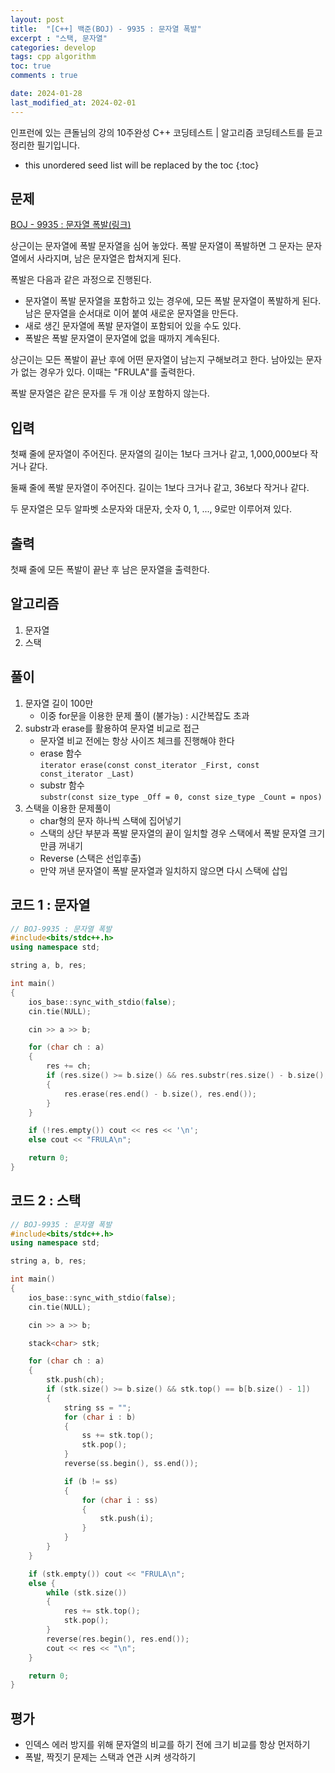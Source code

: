 ```yaml
---
layout: post
title:  "[C++] 백준(BOJ) - 9935 : 문자열 폭발"
excerpt : "스택, 문자열"
categories: develop
tags: cpp algorithm
toc: true
comments : true

date: 2024-01-28
last_modified_at: 2024-02-01
---
```

> <span style="font-size: 80%">
인프런에 있는 큰돌님의 강의 10주완성 C++ 코딩테스트 | 알고리즘 코딩테스트를 듣고 정리한 필기입니다.</span>

<!--more-->

* this unordered seed list will be replaced by the toc
{:toc}

## 문제 

[BOJ -  9935 : 문자열 폭발(링크)](https://www.acmicpc.net/problem/9935)  

상근이는 문자열에 폭발 문자열을 심어 놓았다. 폭발 문자열이 폭발하면 그 문자는 문자열에서 사라지며, 남은 문자열은 합쳐지게 된다.

폭발은 다음과 같은 과정으로 진행된다.

- 문자열이 폭발 문자열을 포함하고 있는 경우에, 모든 폭발 문자열이 폭발하게 된다. 남은 문자열을 순서대로 이어 붙여 새로운 문자열을 만든다.
- 새로 생긴 문자열에 폭발 문자열이 포함되어 있을 수도 있다.
- 폭발은 폭발 문자열이 문자열에 없을 때까지 계속된다.

상근이는 모든 폭발이 끝난 후에 어떤 문자열이 남는지 구해보려고 한다. 남아있는 문자가 없는 경우가 있다. 이때는 "FRULA"를 출력한다.

폭발 문자열은 같은 문자를 두 개 이상 포함하지 않는다.

## 입력
첫째 줄에 문자열이 주어진다. 문자열의 길이는 1보다 크거나 같고, 1,000,000보다 작거나 같다.

둘째 줄에 폭발 문자열이 주어진다. 길이는 1보다 크거나 같고, 36보다 작거나 같다.

두 문자열은 모두 알파벳 소문자와 대문자, 숫자 0, 1, ..., 9로만 이루어져 있다.

## 출력
첫째 줄에 모든 폭발이 끝난 후 남은 문자열을 출력한다.

## 알고리즘
  1. 문자열
  2. 스택

## 풀이
  1. 문자열 길이 100만
     - 이중 for문을 이용한 문제 풀이 (불가능) : 시간복잡도 초과 
  2. substr과 erase를 활용하여 문자열 비교로 접근
     - 문자열 비교 전에는 항상 사이즈 체크를 진행해야 한다
     - erase 함수    
	 `iterator erase(const const_iterator _First, const const_iterator _Last)`
	 - substr 함수    
	 `substr(const size_type _Off = 0, const size_type _Count = npos)`
  3. 스택을 이용한 문제풀이 
     - char형의 문자 하나씩 스택에 집어넣기
	 - 스택의 상단 부분과 폭발 문자열의 끝이 일치할 경우 스택에서 폭발 문자열 크기만큼 꺼내기
	 - Reverse (스택은 선입후출)
	 - 만약 꺼낸 문자열이 폭발 문자열과 일치하지 않으면 다시 스택에 삽입

## 코드 1 : 문자열
```cpp
// BOJ-9935 : 문자열 폭발
#include<bits/stdc++.h>
using namespace std;

string a, b, res;

int main()
{
	ios_base::sync_with_stdio(false);
	cin.tie(NULL);

	cin >> a >> b;

	for (char ch : a)
	{
		res += ch;
		if (res.size() >= b.size() && res.substr(res.size() - b.size(), b.size()) == b)
		{
			res.erase(res.end() - b.size(), res.end());
		}
	}

	if (!res.empty()) cout << res << '\n';
	else cout << "FRULA\n";

	return 0;
}

```

## 코드 2 : 스택
```cpp
// BOJ-9935 : 문자열 폭발
#include<bits/stdc++.h>
using namespace std;

string a, b, res;

int main()
{
	ios_base::sync_with_stdio(false);
	cin.tie(NULL);

	cin >> a >> b;

	stack<char> stk;

	for (char ch : a)
	{
		stk.push(ch);
		if (stk.size() >= b.size() && stk.top() == b[b.size() - 1])
		{
			string ss = "";
			for (char i : b)
			{
				ss += stk.top();
				stk.pop();
			}
			reverse(ss.begin(), ss.end());

			if (b != ss)
			{
				for (char i : ss)
				{
					stk.push(i);
				}
			}
		}
	}

	if (stk.empty()) cout << "FRULA\n";
	else {
		while (stk.size())
		{
			res += stk.top();
			stk.pop();
		}
		reverse(res.begin(), res.end());
		cout << res << "\n";
	}

	return 0;
}

```

## 평가  
* 인덱스 에러 방지를 위해 문자열의 비교를 하기 전에 크기 비교를 항상 먼저하기 
* 폭발, 짝짓기 문제는 스택과 연관 시켜 생각하기
